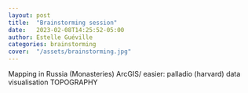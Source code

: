 ```yaml
---
layout: post
title:  "Brainstorming session"
date:   2023-02-08T14:25:52-05:00
author: Estelle Guéville
categories: brainstorming
cover:  "/assets/brainstorming.jpg"
---
```



Mapping in Russia (Monasteries)
ArcGIS/ easier: palladio (harvard) data visualisation
TOPOGRAPHY
